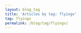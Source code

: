 ```yaml
---
layout: blog_tag
title: 'Articles by tag: flyingv'
tag: flyingv
permalink: /blog/tag/flyingv/
---
```

